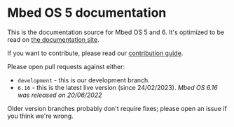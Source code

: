 # Mbed OS 5 documentation

This is the documentation source for Mbed OS 5 and 6. It's optimized to be read on [the documentation site](https://os.mbed.com/docs/latest/).

If you want to contribute, please read our [contribution guide](https://os.mbed.com/docs/latest/contributing/index.html).

Please open pull requests against either:

- `development` - this is our development branch.
- `6.16` - this is the latest live version (since 24/02/2023). _Mbed OS 6.16 was released on 20/06/2022_

Older version branches probably don't require fixes; please open an issue if you think we're wrong.

